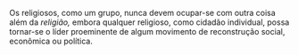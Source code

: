 ﻿Os religiosos, como um grupo, nunca devem ocupar-se com outra coisa além da *religião,* embora qualquer religioso, como cidadão individual, possa tornar-se o líder proeminente de algum movimento de reconstrução social, econômica ou política.